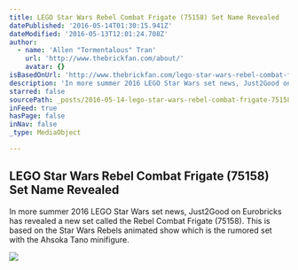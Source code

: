 ```yaml
---
title: LEGO Star Wars Rebel Combat Frigate (75158) Set Name Revealed
datePublished: '2016-05-14T01:30:15.941Z'
dateModified: '2016-05-13T12:01:24.708Z'
author:
  - name: 'Allen "Tormentalous" Tran'
    url: 'http://www.thebrickfan.com/about/'
    avatar: {}
isBasedOnUrl: 'http://www.thebrickfan.com/lego-star-wars-rebel-combat-frigate-75158-set-name-revealed/'
description: 'In more summer 2016 LEGO Star Wars set news, Just2Good on Eurobricks has revealed a new set called the Rebel Combat Frigate (75158). This is based on the Star Wars Rebels animated show which is the rumored set with the Ahsoka Tano minifigure.'
starred: false
sourcePath: _posts/2016-05-14-lego-star-wars-rebel-combat-frigate-75158-set-name-reveale.md
inFeed: true
hasPage: false
inNav: false
_type: MediaObject

---
```

<article style=""><h1>LEGO Star Wars Rebel Combat Frigate (75158) Set Name Revealed</h1><p>In more summer 2016 LEGO Star Wars set news, Just2Good on Eurobricks has revealed a new set called the Rebel Combat Frigate (75158). This is based on the Star Wars Rebels animated show which is the rumored set with the Ahsoka Tano minifigure.</p><img src="http://vignette2.wikia.nocookie.net/starwars/images/5/59/Ghost_Docks_With_Fulcrum.png" /></article>
